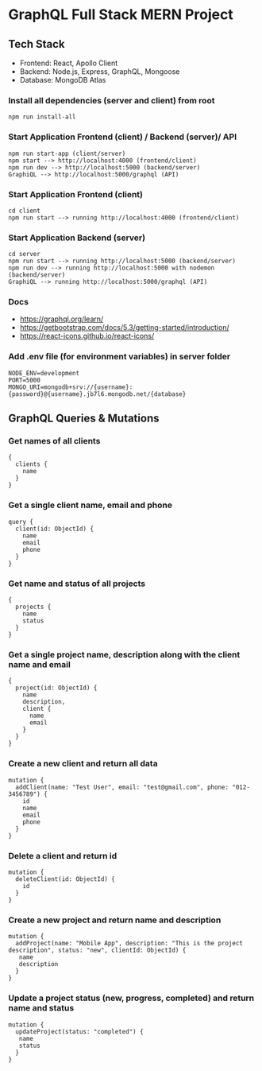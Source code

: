 # GraphQL Full Stack MERN Project

## Tech Stack

- Frontend: React, Apollo Client
- Backend: Node.js, Express, GraphQL, Mongoose
- Database: MongoDB Atlas

### Install all dependencies (server and client) from root

```
npm run install-all
```

### Start Application Frontend (client) / Backend (server)/ API

```
npm run start-app (client/server)
npm start --> http://localhost:4000 (frontend/client)
npm run dev --> http://localhost:5000 (backend/server)
GraphiQL --> http://localhost:5000/graphql (API)
```

### Start Application Frontend (client)

```
cd client
npm run start --> running http://localhost:4000 (frontend/client)
```

### Start Application Backend (server)

```
cd server
npm run start --> running http://localhost:5000 (backend/server)
npm run dev --> running http://localhost:5000 with nodemon (backend/server)
GraphiQL --> running http://localhost:5000/graphql (API)
```

### Docs

- https://graphql.org/learn/
- https://getbootstrap.com/docs/5.3/getting-started/introduction/
- https://react-icons.github.io/react-icons/

### Add .env file (for environment variables) in server folder

```
NODE_ENV=development
PORT=5000
MONGO_URI=mongodb+srv://{username}:{password}@{username}.jb7l6.mongodb.net/{database}
```

## GraphQL Queries & Mutations

### Get names of all clients

```
{
  clients {
    name
  }
}
```

### Get a single client name, email and phone

```
query {
  client(id: ObjectId) {
    name
    email
    phone
  }
}
```

### Get name and status of all projects

```
{
  projects {
    name
    status
  }
}
```

### Get a single project name, description along with the client name and email

```
{
  project(id: ObjectId) {
    name
    description,
    client {
      name
      email
    }
  }
}
```

### Create a new client and return all data

```
mutation {
  addClient(name: "Test User", email: "test@gmail.com", phone: "012-3456789") {
    id
    name
    email
    phone
  }
}
```

### Delete a client and return id

```
mutation {
  deleteClient(id: ObjectId) {
    id
  }
}
```

### Create a new project and return name and description

```
mutation {
  addProject(name: "Mobile App", description: "This is the project description", status: "new", clientId: ObjectId) {
   name
   description
  }
}
```

### Update a project status (new, progress, completed) and return name and status

```
mutation {
  updateProject(status: "completed") {
   name
   status
  }
}
```
